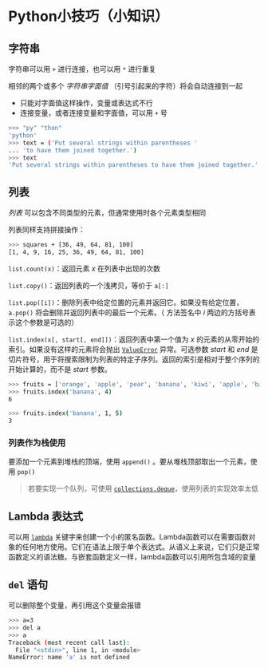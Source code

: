 # Python小技巧（小知识）

## 字符串

字符串可以用 `+` 进行连接，也可以用 `*` 进行重复

相邻的两个或多个 *字符串字面值* （引号引起来的字符）将会自动连接到一起

- 只能对字面值这样操作，变量或表达式不行
- 连接变量，或者连接变量和字面值，可以用 `+` 号

```bash
>>> "py" "thon"
'python'
>>> text = ('Put several strings within parentheses '
... 'to have them joined together.')
>>> text
'Put several strings within parentheses to have them joined together.'
```

## 列表

*列表* 可以包含不同类型的元素，但通常使用时各个元素类型相同

列表同样支持拼接操作：

```bash
>>> squares + [36, 49, 64, 81, 100]
[1, 4, 9, 16, 25, 36, 49, 64, 81, 100]
```

`list.count(x)`：返回元素 *x* 在列表中出现的次数

`list.copy()`：返回列表的一个浅拷贝，等价于 `a[:]`

`list.pop([i])`：删除列表中给定位置的元素并返回它。如果没有给定位置，`a.pop()` 将会删除并返回列表中的最后一个元素。（ 方法签名中 *i* 两边的方括号表示这个参数是可选的）

`list.index(x[, start[, end]])`：返回列表中第一个值为 *x* 的元素的从零开始的索引。如果没有这样的元素将会抛出 [`ValueError`](https://docs.python.org/zh-cn/3.7/library/exceptions.html#ValueError) 异常。可选参数 *start* 和 *end* 是切片符号，用于将搜索限制为列表的特定子序列。返回的索引是相对于整个序列的开始计算的，而不是 *start* 参数。

```bash
>>> fruits = ['orange', 'apple', 'pear', 'banana', 'kiwi', 'apple', 'banana']
>>> fruits.index('banana', 4)
6

>>> fruits.index('banana', 1, 5)
3
```

### 列表作为栈使用

要添加一个元素到堆栈的顶端，使用 `append()` 。要从堆栈顶部取出一个元素，使用 `pop()`

> 若要实现一个队列，可使用 [`collections.deque`](https://docs.python.org/zh-cn/3.7/library/collections.html#collections.deque)，使用列表的实现效率太低

## Lambda 表达式

可以用 [`lambda`](https://docs.python.org/zh-cn/3.7/reference/expressions.html#lambda) 关键字来创建一个小的匿名函数。Lambda函数可以在需要函数对象的任何地方使用。它们在语法上限于单个表达式。从语义上来说，它们只是正常函数定义的语法糖。与嵌套函数定义一样，lambda函数可以引用所包含域的变量

## `del` 语句

可以删除整个变量，再引用这个变量会报错

```bash
>>> a=3
>>> del a
>>> a
Traceback (most recent call last):
  File "<stdin>", line 1, in <module>
NameError: name 'a' is not defined
```

